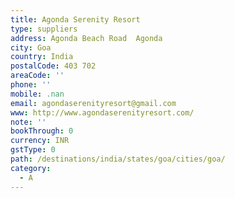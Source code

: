 ```yaml
---
title: Agonda Serenity Resort
type: suppliers
address: Agonda Beach Road  Agonda
city: Goa
country: India
postalCode: 403 702
areaCode: ''
phone: ''
mobile: .nan
email: agondaserenityresort@gmail.com
www: http://www.agondaserenityresort.com/
note: ''
bookThrough: 0
currency: INR
gstType: 0
path: /destinations/india/states/goa/cities/goa/
category:
  - A
---
```



